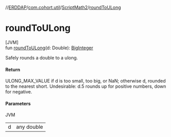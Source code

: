 //[ERDDAP](../../../index.md)/[com.cohort.util](../index.md)/[ScriptMath2](index.md)/[roundToULong](round-to-u-long.md)

# roundToULong

[JVM]\
fun [roundToULong](round-to-u-long.md)(d: Double): [BigInteger](https://docs.oracle.com/en/java/javase/21/docs/api/java.base/java/math/BigInteger.html)

Safely rounds a double to a ulong.

#### Return

ULONG_MAX_VALUE if d is too small, too big, or NaN; otherwise d, rounded to the nearest short. Undesirable: d.5 rounds up for positive numbers, down for negative.

#### Parameters

JVM

| | |
|---|---|
| d | any double |